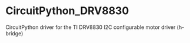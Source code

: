 # CircuitPython_DRV8830
CircuitPython driver for the TI DRV8830 I2C configurable motor driver (h-bridge)
